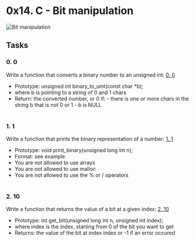 # 0x14. C - Bit manipulation
![Bit manipulation](https://s3.amazonaws.com/intranet-projects-files/holbertonschool-low_level_programming/232/bitwise.PNG)

## Tasks

### 0. 0
Write a function that converts a binary number to an unsigned int: [0. 0](0x14-bit_manipulation/0-binary_to_uint.c)
 - Prototype: unsigned int binary_to_uint(const char *b);
 - where b is pointing to a string of 0 and 1 chars
 - Return: the converted number, or 0 if:
        - there is one or more chars in the string b that is not 0 or 1
        - b is NULL 
<br><br>
### 1. 1
Write a function that prints the binary representation of a number: [1. 1](0x14-bit_manipulation/1-print_binary.c)

  - Prototype: void print_binary(unsigned long int n);
  - Format: see example
  - You are not allowed to use arrays
  - You are not allowed to use malloc
  - You are not allowed to use the % or / operators
<br><br>
### 2. 10
Write a function that returns the value of a bit at a given index: [2. 10](0x14-bit_manipulation/2-get_bit.c)

  - Prototype: int get_bit(unsigned long int n, unsigned int index);
  - where index is the index, starting from 0 of the bit you want to get
  - Returns: the value of the bit at index index or -1 if an error occured
